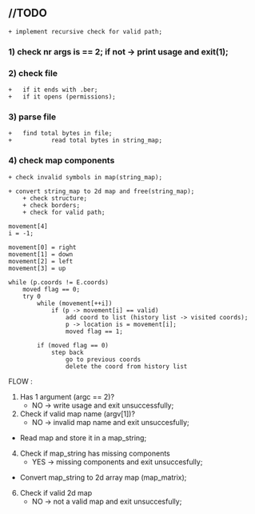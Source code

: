 ## //TODO 
	+ implement recursive check for valid path;

### 1) check nr args is == 2; if not -> print usage and exit(1);
### 2) check file 
	+ 	if it ends with .ber;
	+ 	if it opens (permissions);

### 3) parse file
	+ 	find total bytes in file;
	+ 			read total bytes in string_map;

### 4) check map components
	+ check invalid symbols in map(string_map);

	+ convert string_map to 2d map and free(string_map);
		+ check structure;
		+ check borders;
		+ check for valid path;


```
movement[4]
i = -1;

movement[0] = right
movement[1] = down
movement[2] = left
movement[3] = up

while (p.coords != E.coords)	
	moved flag == 0;
	try 0
		while (movement[++i])
			if (p -> movement[i] == valid)
				add coord to list (history list -> visited coords);
				p -> location is = movement[i];
				moved flag == 1;
		
		if (moved flag == 0)
			step back
				go to previous coords
				delete the coord from history list
```		 


FLOW :

1. Has 1 argument (argc == 2)?
	+ NO -> write usage and exit unsuccessfully;
2. Check if valid map name (argv[1])?
	+ NO -> invalid map name and exit unsuccesfully;

+ Read map and store it in a map_string;

4. Check if map_string has missing components
	+ YES -> missing components and exit unsuccesfully;

+ Convert map_string to 2d array map (map_matrix);

6. Check if valid 2d map
	+ NO -> not a valid map and exit unsuccesfully;
